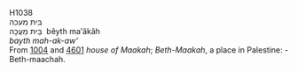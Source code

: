 <body>
  <p>H1038<br>  בּית מעכה  <br> בֵּיתּ מַעֲכָה  ‎  bêyth ma‛ăkâh  <br><i>bayth</i> <i>mah-ak-aw‘ </i><br>From <a href="h1004.htm">1004</a> and <a href="h4601.htm">4601</a>  <i>house</i> <i>of</i> <i>Maakah</i>; <i>Beth-Maakah</i>, a place in Palestine: - Beth-maachah.<br></p>
 </body>
